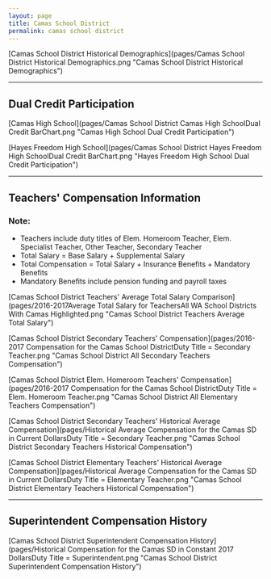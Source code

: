 ```yaml
---
layout: page
title: Camas School District
permalink: camas school district
---
```



[Camas School District Historical Demographics](pages/Camas School District Historical Demographics.png "Camas School District Historical Demographics")

___

## Dual Credit Participation

[Camas High School](pages/Camas School District Camas High SchoolDual Credit BarChart.png "Camas High School Dual Credit Participation")

[Hayes Freedom High School](pages/Camas School District Hayes Freedom High SchoolDual Credit BarChart.png "Hayes Freedom High School Dual Credit Participation")


___

## Teachers' Compensation Information
### Note:
- Teachers include duty titles of Elem. Homeroom Teacher, Elem. Specialist Teacher, Other Teacher, Secondary Teacher
- Total Salary = Base Salary + Supplemental Salary
- Total Compensation = Total Salary + Insurance Benefits + Mandatory Benefits
- Mandatory Benefits include pension funding and payroll taxes

[Camas School District Teachers' Average Total Salary Comparison](pages/2016-2017Average Total Salary for TeachersAll WA School Districts With Camas Highlighted.png "Camas School District Teachers Average Total Salary")

[Camas School District Secondary Teachers' Compensation](pages/2016-2017 Compensation for the Camas School DistrictDuty Title = Secondary Teacher.png "Camas School District All Secondary Teachers Compensation")

[Camas School District Elem. Homeroom Teachers' Compensation](pages/2016-2017 Compensation for the Camas School DistrictDuty Title = Elem. Homeroom Teacher.png "Camas School District All Elementary Teachers Compensation")

[Camas School District Secondary Teachers' Historical Average Compensation](pages/Historical Average Compensation for the Camas SD in Current DollarsDuty Title = Secondary Teacher.png "Camas School District Secondary Teachers Historical Compensation")

[Camas School District Elementary Teachers' Historical Average Compensation](pages/Historical Average Compensation for the Camas SD in Current DollarsDuty Title = Elementary Teacher.png "Camas School District Elementary Teachers Historical Compensation")


___

## Superintendent Compensation History

[Camas School District Superintendent Compensation History](pages/Historical Compensation for the Camas SD in Constant 2017 DollarsDuty Title = Superintendent.png "Camas School District Superintendent Compensation History")

